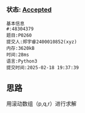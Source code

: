 ### 状态: [Accepted](http://dsbpython.openjudge.cn/dspythonbook/solution/48304379/)
```
基本信息
#:48304379
题目:P0260
提交人:郑宇睿2400010852(xyz)
内存:3620kB
时间:28ms
语言:Python3
提交时间:2025-02-18 19:37:39
```
## 思路
用滚动数组（p,q,r）进行求解
